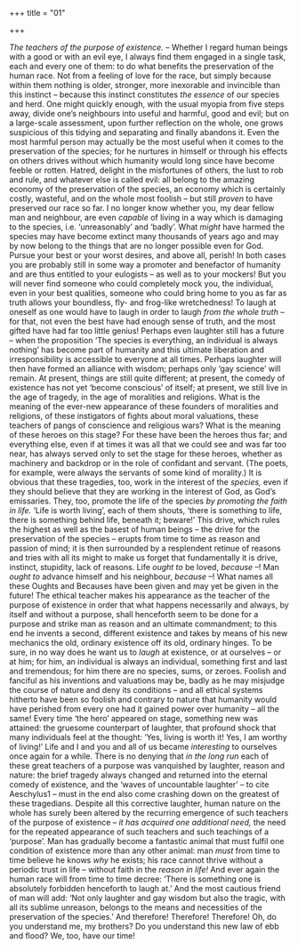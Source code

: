 +++
title = "01"

+++

*The teachers of the purpose of existence.* – Whether I regard human beings with a good or with an evil eye, I always find them engaged in a single task, each and every one of them: to do what benefits the preservation of the human race. Not from a feeling of love for the race, but simply because within them nothing is older, stronger, more inexorable and invincible than this instinct – because this instinct constitutes *the essence* of our species and herd. One might quickly enough, with the usual myopia from five steps away, divide one’s neighbours into useful and harmful, good and evil; but on a large-scale assessment, upon further reflection on the whole, one grows suspicious of this tidying and separating and finally abandons it. Even the most harmful person may actually be the most useful when it comes to the preservation of the species; for he nurtures in himself or through his effects on others drives without which humanity would long since have become feeble or rotten. Hatred, delight in the misfortunes of others, the lust to rob and rule, and whatever else is called evil: all belong to the amazing economy of the preservation of the species, an economy which is certainly costly, wasteful, and on the whole most foolish – but still *proven* to have preserved our race so far. I no longer know whether you, my dear fellow man and neighbour, are even *capable* of living in a way which is damaging to the species, i.e. ‘unreasonably’ and ‘badly’. What *might* have harmed the species may have become extinct many thousands of years ago and may by now belong to the things that are no longer possible even for God. Pursue your best or your worst desires, and above all, perish\! In both cases you are probably still in some way a promoter and benefactor of humanity and are thus entitled to your eulogists – as well as to your mockers\! But you will never find someone who could completely mock you, the individual, even in your best qualities, someone who could bring home to you as far as truth allows your boundless, fly- and frog-like wretchedness\! To laugh at oneself as one would have to laugh in order to laugh *from the whole truth* – for that, not even the best have had enough sense of truth, and the most gifted have had far too little genius\! Perhaps even laughter still has a future – when the proposition ‘The species is everything, an individual is always nothing’ has become part of humanity and this ultimate liberation and irresponsibility is accessible to everyone at all times. Perhaps laughter will then have formed an alliance with wisdom; perhaps only ‘gay science’ will remain. At present, things are still quite different; at present, the comedy of existence has not yet ‘become conscious’ of itself; at present, we still live in the age of tragedy, in the age of moralities and religions. What is the meaning of the ever-new appearance of these founders of moralities and religions, of these instigators of fights about moral valuations, these teachers of pangs of conscience and religious wars? What is the meaning of these heroes on this stage? For these have been the heroes thus far; and everything else, even if at times it was all that we could see and was far too near, has always served only to set the stage for these heroes, whether as machinery and backdrop or in the role of confidant and servant. \(The poets, for example, were always the servants of some kind of morality.\) It is obvious that these tragedies, too, work in the interest of the *species,* even if they should believe that they are working in the interest of God, as God’s emissaries. They, too, promote the life of the species *by promoting the faith in life.* ‘Life is worth living’, each of them shouts, ‘there is something to life, there is something behind life, beneath it; beware\!’ This drive, which rules the highest as well as the basest of human beings – the drive for the preservation of the species – erupts from time to time as reason and passion of mind; it is then surrounded by a resplendent retinue of reasons and tries with all its might to make us forget that fundamentally it is drive, instinct, stupidity, lack of reasons. Life *ought to* be loved, *because* –\! Man *ought to* advance himself and his neighbour, *because* –\! What names all these Oughts and Becauses have been given and may yet be given in the future\! The ethical teacher makes his appearance as the teacher of the purpose of existence in order that what happens necessarily and always, by itself and without a purpose, shall henceforth seem to be done for a purpose and strike man as reason and an ultimate commandment; to this end he invents a second, different existence and takes by means of his new mechanics the old, ordinary existence off its old, ordinary hinges. To be sure, in no way does he want us to *laugh* at existence, or at ourselves – or at him; for him, an individual is always an individual, something first and last and tremendous; for him there are no species, sums, or zeroes. Foolish and fanciful as his inventions and valuations may be, badly as he may misjudge the course of nature and deny its conditions – and all ethical systems hitherto have been so foolish and contrary to nature that humanity would have perished from every one had it gained power over humanity – all the same\! Every time ‘the hero’ appeared on stage, something new was attained: the gruesome counterpart of laughter, that profound shock that many individuals feel at the thought: ‘Yes, living is worth it\! Yes, I am worthy of living\!’ Life and I and you and all of us became *interesting* to ourselves once again for a while. There is no denying that *in the long run* each of these great teachers of a purpose was vanquished by laughter, reason and nature: the brief tragedy always changed and returned into the eternal comedy of existence, and the ‘waves of uncountable laughter’ – to cite Aeschylus1 – must in the end also come crashing down on the greatest of these tragedians. Despite all this corrective laughter, human nature on the whole has surely been altered by the recurring emergence of such teachers of the purpose of existence – *it has acquired one additional need,* the need for the repeated appearance of such teachers and such teachings of a ‘purpose’. Man has gradually become a fantastic animal that must fulfil one condition of existence more than any other animal: man *must* from time to time believe he knows *why* he exists; his race cannot thrive without a periodic trust in life – without faith in the *reason in life\!* And ever again the human race will from time to time decree: ‘There is something one is absolutely forbidden henceforth to laugh at.’ And the most cautious friend of man will add: ‘Not only laughter and gay wisdom but also the tragic, with all its sublime unreason, belongs to the means and necessities of the preservation of the species.’ And therefore\! Therefore\! Therefore\! Oh, do you understand me, my brothers? Do you understand this new law of ebb and flood? We, too, have our time\!


